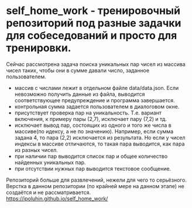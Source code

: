 # self_home_work - тренировочный репозиторий под разные задачки для собеседований и просто для тренировки.</br>
Сейчас рассмотрена задача поиска уникальных пар чисел из массива чисел таких, чтобы они в сумме давали число, заданное пользователем.</br>
- массив с числами лежит в отдельном файле data/data.json. Если невозможно получить данные из файла, выводится соответствующее предупреждение и программа завершается.
- контрольная сумма задается пользователем в диалоговом окне.
- присутствует проверка пар на уникальность. Т.е. вариант включения, к примеру пары (2,7), исключает пару (7,2) и тд.
- исключает вывод пар, состоящих из одного и того же числа в массиве(по идексу, а не по значению). Например, если сумма задана 4, то пара (2,2) исключается из    результата. Но если у чисел индексы в массиве отличаются, то такая пара выводится, как пара из разных чисел.
- при наличии пар выводится список пар и общее количество найденных уникальных пар.
- при отсутствии нужных пар выводится текстовое сообщение.

Репозиторий больше для развлечений, нежели для чего то серьёзного.</br> 
Верстка в данном репозитории (по крайней мере на данном этапе) не создаётся и не рассматривается.</br>
https://ipoluhin.github.io/self_home_work/
